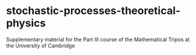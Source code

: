 # stochastic-processes-theoretical-physics
Supplementary material for the Part III course of the Mathematical Tripos at the University of Cambridge
